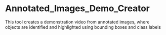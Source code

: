# Annotated_Images_Demo_Creator
This tool creates a demonstration video from annotated images, where objects are identified and highlighted using bounding boxes and class labels
